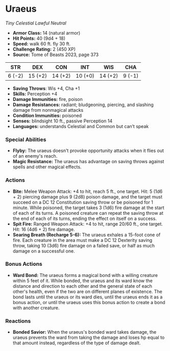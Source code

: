 # Uraeus

*Tiny* *Celestial* *Lawful Neutral*

- **Armor Class:** 14 (natural armor)
- **Hit Points:** 40 (9d4 + 18)
- **Speed:** walk 60 ft. fly 30 ft.
- **Challenge Rating:** 2 (450 XP)
- **Source:** Tome of Beasts 2023, page 373

| STR | DEX | CON | INT | WIS | CHA |
| --- | --- | --- | --- | --- | --- |
| 6 (-2) | 15 (+2) | 14 (+2) | 10 (+0) | 14 (+2) | 9 (-1) |

- **Saving Throws**: Wis +4, Cha +1
- **Skills:** Perception +4
- **Damage Immunities:** fire, poison
- **Damage Resistances:** radiant; bludgeoning, piercing, and slashing damage from nonmagical attacks
- **Condition Immunities:** poisoned
- **Senses:** blindsight 10 ft., passive Perception 14
- **Languages:** understands Celestial and Common but can’t speak

### Special Abilities

- **Flyby:** The uraeus doesn't provoke opportunity attacks when it flies out of an enemy's reach.
- **Magic Resistance:** The uraeus has advantage on saving throws against spells and other magical effects.

### Actions

- **Bite:** Melee Weapon Attack: +4 to hit, reach 5 ft., one target. Hit: 5 (1d6 + 2) piercing damage plus 9 (2d8) poison damage, and the target must succeed on a DC 12 Constitution saving throw or be poisoned for 1 minute. While poisoned, the target takes 3 (1d6) fire damage at the start of each of its turns. A poisoned creature can repeat the saving throw at the end of each of its turns, ending the effect on itself on a success.
- **Spit Fire:** Ranged Weapon Attack: +4 to hit, range 20/60 ft., one target. Hit: 16 (4d6 + 2) fire damage.
- **Searing Breath (Recharge 5-6):** The uraeus exhales a 15-foot cone of fire. Each creature in the area must make a DC 12 Dexterity saving throw, taking 10 (3d6) fire damage on a failed save, or half as much damage on a successful one.

### Bonus Actions

- **Ward Bond:** The uraeus forms a magical bond with a willing creature within 5 feet of it. While bonded, the uraeus and its ward know the distance and direction to each other and the general state of each other's health, even if the two are on different planes of existence. The bond lasts until the uraeus or its ward dies, until the uraeus ends it as a bonus action, or until the uraeus uses this bonus action to create a bond with another creature.

### Reactions

- **Bonded Savior:** When the uraeus's bonded ward takes damage, the uraeus prevents the ward from taking the damage and loses hp equal to that amount instead, regardless of the type of damage dealt.
